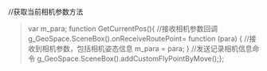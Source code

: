 //获取当前相机参数方法
> var m_para;
function GetCurrentPos(){
    //接收相机参数回调
    g_GeoSpace.SceneBox().onReceiveRoutePoint= function (para) {
        //接收到相机参数，包括相机姿态信息
        m_para = para;
    }
    //发送记录相机信息命令
    g_GeoSpace.SceneBox().addCustomFlyPointByMove();};